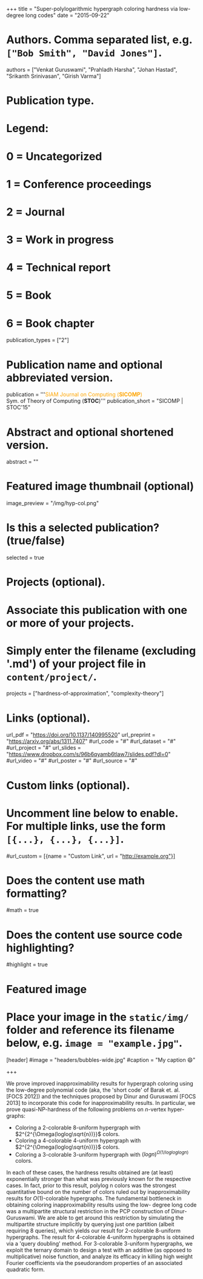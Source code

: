 +++
title = "Super-polylogarithmic hypergraph coloring hardness via low-degree long codes"
date = "2015-09-22"

# Authors. Comma separated list, e.g. `["Bob Smith", "David Jones"]`.
authors = ["Venkat Guruswami", "Prahladh Harsha", "Johan Hastad", "Srikanth Srinivasan", "Girish Varma"]

# Publication type.
# Legend:
# 0 = Uncategorized
# 1 = Conference proceedings
# 2 = Journal
# 3 = Work in progress
# 4 = Technical report
# 5 = Book
# 6 = Book chapter
publication_types = ["2"]
# Publication name and optional abbreviated version.
publication = '''<span style='color: orange'>SIAM Journal on Computing (<strong>SICOMP</strong>)</span><br/>Sym. of Theory of Computing (<strong>STOC</strong>)'''
publication_short = "SICOMP | STOC'15"

# Abstract and optional shortened version.
abstract = ""

# Featured image thumbnail (optional)
image_preview = "/img/hyp-col.png"

# Is this a selected publication? (true/false)
selected = true

# Projects (optional).
#   Associate this publication with one or more of your projects.
#   Simply enter the filename (excluding '.md') of your project file in `content/project/`.
projects = ["hardness-of-approximation", "complexity-theory"]

# Links (optional).
url_pdf =  "https://doi.org/10.1137/140995520"
url_preprint = "https://arxiv.org/abs/1311.7407"
#url_code = "#"
#url_dataset = "#"
#url_project = "#"
url_slides = "https://www.dropbox.com/s/96b6qyamb6tlaw7/slides.pdf?dl=0"
#url_video = "#"
#url_poster = "#"
#url_source = "#"

# Custom links (optional).
#   Uncomment line below to enable. For multiple links, use the form `[{...}, {...}, {...}]`.
#url_custom = [{name = "Custom Link", url = "http://example.org"}]

# Does the content use math formatting?
#math = true

# Does the content use source code highlighting?
#highlight = true

# Featured image
# Place your image in the `static/img/` folder and reference its filename below, e.g. `image = "example.jpg"`.
[header]
#image = "headers/bubbles-wide.jpg"
#caption = "My caption :smile:"

+++

We prove improved inapproximability results for hypergraph coloring using the low-degree polynomial code (aka, the 'short code' of Barak et. al. [FOCS 2012]) and the techniques proposed by Dinur and Guruswami [FOCS 2013] to incorporate this code for inapproximability results. In particular, we prove quasi-NP-hardness of the following problems on $n$-vertex hyper-graphs:

- Coloring a 2-colorable 8-uniform hypergraph with $2^{2^{\Omega(loglog\sqrt{n})}}$ colors.
- Coloring a 4-colorable 4-uniform hypergraph with $2^{2^{\Omega(loglog\sqrt{n})}}$ colors.
- Coloring a 3-colorable 3-uniform hypergraph with $(log n)^{\Omega(1/logloglog n)}$ colors.

In each of these cases, the hardness results obtained are (at least) exponentially stronger than what was previously known for the respective cases. In fact, prior to this result, polylog n colors was the strongest quantitative bound on the number of colors ruled out by inapproximability results for $O(1)$-colorable hypergraphs. The fundamental bottleneck in obtaining coloring inapproximability results using the low- degree long code was a multipartite structural restriction in the PCP construction of Dinur-Guruswami. We are able to get around this restriction by simulating the multipartite structure implicitly by querying just one partition (albeit requiring 8 queries), which yields our result for 2-colorable 8-uniform hypergraphs. The result for 4-colorable 4-uniform hypergraphs is obtained via a 'query doubling' method. For 3-colorable 3-uniform hypergraphs, we exploit the ternary domain to design a test with an additive (as opposed to multiplicative) noise function, and analyze its efficacy in killing high weight Fourier coefficients via the pseudorandom properties of an associated quadratic form.
